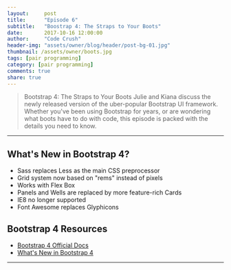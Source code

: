 ```yaml
---
layout:     post
title:      "Episode 6"
subtitle:   "Boostrap 4: The Straps to Your Boots"
date:       2017-10-16 12:00:00
author:     "Code Crush"
header-img: "assets/owner/blog/header/post-bg-01.jpg"
thumbnail: /assets/owner/boots.jpg
tags: [pair programming]
category: [pair programming]
comments: true
share: true
---
```


>Bootstrap 4: The Straps to Your Boots
Julie and Kiana discuss the newly released version of the uber-popular Bootstrap UI framework.
Whether you've been using Bootstrap for years, or are wondering what boots have to do with code, this episode is packed with the details you need to know.

---
## What's New in Bootstrap 4?
* Sass replaces Less as the main CSS preprocessor
* Grid system now based on "rems" instead of pixels
* Works with Flex Box
* Panels and Wells are replaced by more feature-rich Cards
* IE8 no longer supported
* Font Awesome replaces Glyphicons


## Bootstrap 4 Resources

* [Bootstrap 4 Official Docs](http://getbootstrap.com/docs/4.0/getting-started/download/)
* [What's New in Bootstrap 4](https://scotch.io/bar-talk/whats-new-in-bootstrap-4)
___
